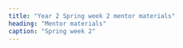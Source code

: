```yaml
---
title: "Year 2 Spring week 2 mentor materials"
heading: "Mentor materials"
caption: "Spring week 2"
---
```



